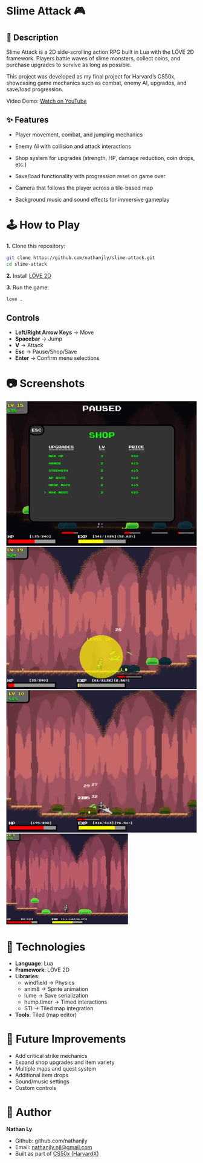 # Slime Attack 🎮

## 📌 Description
Slime Attack is a 2D side-scrolling action RPG built in Lua with the LÖVE 2D framework.
Players battle waves of slime monsters, collect coins, and purchase upgrades to survive as long as possible.

This project was developed as my final project for Harvard’s CS50x, showcasing game mechanics such as combat, enemy AI, upgrades, and save/load progression.

Video Demo: [Watch on YouTube](https://youtu.be/RKlED6n1U-8)


## ✨ Features
- Player movement, combat, and jumping mechanics

- Enemy AI with collision and attack interactions

- Shop system for upgrades (strength, HP, damage reduction, coin drops, etc.)

- Save/load functionality with progression reset on game over

- Camera that follows the player across a tile-based map

- Background music and sound effects for immersive gameplay


# 🕹️ How to Play
**1.** Clone this repository:
```bash
git clone https://github.com/nathanjly/slime-attack.git
cd slime-attack
```

**2.** Install [LÖVE 2D](https://love2d.org/)

**3.** Run the game:
```bash
love .
```

## Controls
- **Left/Right Arrow Keys** → Move
- **Spacebar** → Jump
- **V** → Attack
- **Esc** → Pause/Shop/Save
- **Enter** → Confirm menu selections


# 📷 Screenshots
![Shop Upgrades](screenshots/shop.PNG)
![Level Up](screenshots/levelup.PNG)
![Combat Strategy](screenshots/combat.PNG)
![Gameplay Demo](screenshots/demo.gif)


# 🔧 Technologies
- **Language**: Lua
- **Framework**: LÖVE 2D
- **Libraries**:
    - windfield → Physics
    - anim8 → Sprite animation
    - lume → Save serialization
    - hump.timer → Timed interactions
    - STI → Tiled map integration
- **Tools**: Tiled (map editor)


# 🚀 Future Improvements
- Add critical strike mechanics
- Expand shop upgrades and item variety
- Multiple maps and quest system
- Additional item drops
- Sound/music settings
- Custom controls


# 👤 Author
**Nathan Ly**
- Github: github.com/nathanjly
- Email: nathanjly.njl@gmail.com
- Built as part of [CS50x (HarvardX)](https://cs50.harvard.edu/x/)